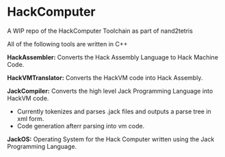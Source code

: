 # HackComputer
A WIP repo of the HackComputer Toolchain as part of nand2tetris

All of the following tools are written in C++

**HackAssembler:** Converts the Hack Assembly Language to Hack Machine Code.

**HackVMTranslator:** Converts the HackVM code into Hack Assembly.

**JackCompiler:** Converts the high level Jack Programming Language into HackVM code.
- Currently tokenizes and parses .jack files and outputs a parse tree in xml form.
- Code generation afterr parsing into vm code.

**JackOS:** Operating System for the Hack Computer written using the Jack Programming Language.
